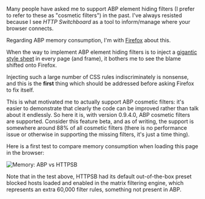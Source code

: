 Many people have asked me to support ABP element hiding filters (I prefer to refer to these as "cosmetic filters") in the past. I've always resisted because I see _HTTP Switchboard_ as a tool to inform/manage where your browser connects.

Regarding ABP memory consumption, I'm with [Firefox](https://blog.mozilla.org/nnethercote/2014/05/14/adblock-pluss-effect-on-firefoxs-memory-usage/) about this.

When the way to implement ABP element hiding filters is to inject a [gigantic style sheet](https://blog.mozilla.org/nnethercote/2014/05/14/adblock-pluss-effect-on-firefoxs-memory-usage/comment-page-1/#comment-11173) in every page (and frame), it bothers me to see the blame shifted onto Firefox.

Injecting such a large number of CSS rules indiscriminately is nonsense, and this is the **first** thing which should be addressed before asking Firefox to fix itself.

This is what motivated me to actually support ABP cosmetic filters: it's easier to demonstrate that clearly the code can be improved rather than talk about it endlessly. So here it is, with version 0.9.4.0, ABP cosmetic filters are supported. Consider this feature beta, and as of writing, the support is somewhere around 88% of all cosmetic filters (there is no performance issue or otherwise in supporting the missing filters, it's just a time thing).

Here is a first test to compare memory consumption when loading this page in the browser:

![Memory: ABP vs HTTPSB](https://raw.githubusercontent.com/gorhill/httpswitchboard/master/doc/img/abp-vs-httpsb-mem-test1.png)

Note that in the test above, HTTPSB had its default out-of-the-box preset blocked hosts loaded and enabled in the matrix filtering engine, which represents an extra 60,000 filter rules, something not present in ABP.